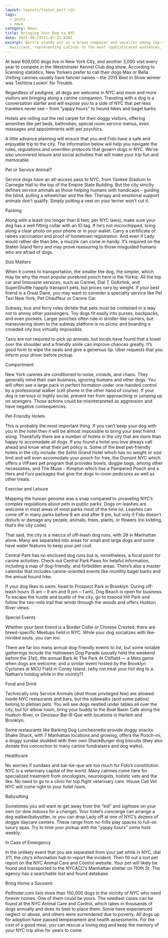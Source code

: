 ```yaml
---
layout: layouts/layout_post.njk
tags:
  - posts
  - news
category: News
title: Bringing Your Dog to NYC
date: 2021-08-23T21:07:22.830Z
excerpt: Bartra stands out as a brave composer and vocalist among top-class
  musicians, representing Latinas to the most sophisticated audiences.
---
```

At least 600,000 dogs live in New York City, and another 3,000 visit every year to compete in the Westminster Kennel Club dog show. According to licensing statistics, New Yorkers prefer to call their dogs Max or Bella. Visiting canines usually have fancier names – the 2015 Best in Show winner was Tashtina Lookin’ for Trouble.

Regardless of pedigree, all dogs are welcome in NYC and more and more visitors are bringing along a canine companion. Traveling with a dog is a conversation starter and will expose you to a side of NYC that pet-less travelers never see – from “yappy hours” to hound hikes and bagel barks.

Hotels are rolling out the red carpet for their doggy visitors, offering amenities like pet beds, bathrobes, special room service menus, even massages and appointments with pet psychics.

A little advance planning will ensure that you and Fido have a safe and enjoyable trip to the city. The information below will help you navigate the rules, regulations and unwritten protocols that govern dogs in NYC. We’ve also uncovered leisure and social activities that will make your trip fun and memorable.

Pet or Service Animal?

Service dogs have an all-access pass to NYC, from Yankee Stadium to Carnegie Hall to the top of the Empire State Building. But the city strictly defines service animals as those helping humans with handicaps – guiding the blind, pulling a wheelchair and the like. Therapy and emotional support animals don’t qualify. Simply putting a vest on your terrier won’t cut it.

Packing

Along with a leash (no longer than 6 feet, per NYC laws), make sure your dog has a well fitting collar with an ID tag. If he’s not microchipped, bring along a clear photo on your phone or in your wallet. Carry a certificate of rabies vaccination and proof of hometown registration. And even if Lady would rather die than bite, a muzzle can come in handy. It’s required on the Staten Island ferry and may prove reassuring to those misguided humans who are afraid of dogs.

Size Matters

When it comes to transportation, the smaller the dog, the simpler, which may be why the most popular purebred pooch here is the Yorkie. All the top car and limousine services, such as Carmel, Dial 7, GoAirlink, and SuperShuttle happily transport pets, but prices vary by weight. If your best friend is a Great Dane, you may want to consider a specialty service like Pet Taxi New York, Pet Chauffeur or Canine Car.

Subway, bus and ferry rules dictate that pets must be contained in a way not to annoy other passengers. Toy dogs fit easily into purses, backpacks, and even pockets. Larger pooches often ride in stroller-like carriers, but maneuvering down to the subway platform is no picnic and boarding a crowded city bus virtually impossible.

Taxis are not required to pick up animals, but locals have found that a towel over the shoulder and a friendly smile can improve chances greatly. It’s good form to wipe the seats and give a generous tip. Uber requests that you inform your driver before pickup.

Comportment

New York canines are conditioned to noise, crowds, and chaos. They generally mind their own business, ignoring humans and other dogs. You will often see a large pack in perfect formation under one-handed control by a professional walker (cell phone in the other hand of course). If your dog is nervous or highly social, prevent her from approaching or jumping up on strangers. Those actions could be misinterpreted as aggression and have negative consequences.

Pet-Friendly Hotels

This is probably the most important thing. If you can’t keep your dog with you in the hotel then it will be almost impossible to bring your best friend along. Thankfully there are a number of hotels in the city that are more than happy to accomadate all dogs. If you found a hotel you love always call ahead and know what their pet policy is. Some of the best pet-friendly hotels in the city include: the SoHo Grand Hotel which has no weight or size limit and will even accomodate your pooch for free, the Dumont NYC which offers a VIPaws pet program that provides bowls, doggie bags, among other necessaties, and The Muse – Kimpton which has a Pampered Pooch and a Hers and Furs packages that give the dogs in-room pedicures as well as other treats.

Exercise and Leisure

Mapping the human genome was a snap compared to unraveling NYC’s complex regulations about pets in public parks. Dogs on leashes are welcome in most areas of most parks most of the time lol. Leashes can come off in many parks before 9 am and after 9 pm, but only if Fido doesn’t disturb or damage any people, animals, trees, plants, or flowers (no kidding, that’s the city code).

That said, the city is a mecca of off-leash dog runs, with 28 in Manhattan alone. Many are separated into areas for small and large dogs and some have water features to keep your pet cool.

Central Park has no enclosed dog runs but is, nonetheless, a focal point for canine activities. Check out Central Park Paws for helpful information, including a map of dog-friendly, and forbidden areas. There’s also a master calendar that includes canine-oriented events like monthly bagel barks and the annual hound hike.

If your dog likes to swim, head to Prospect Park in Brooklyn. During off-leash hours (5 am – 9 am and 9 pm – 1 am), Dog Beach is open for business. To escape the hustle and bustle of the city, go to Inwood Hill Park and follow the two-mile trail that winds through the woods and offers Hudson River views.

Special Events

Whether your best friend is a Border Collie or Chinese Crested, there are breed-specific Meetups held in NYC. While your dog socializes with like-minded souls, you can too.

There are far too many annual dog-friendly events to list, but some notable gatherings include the Halloween Dog Parade (usually held the weekend before the 31st), the annual Bark At The Park At Citifield — a Mets game when dogs are welcome; and a similar event hosted by the Brooklyn Cyclones at MCU Field in Coney Island. (why not treat your hot dog to a Nathan’s hotdog while in the vicinity?)

Food and Drink

Technically only Service Animals (drat those privileged few) are allowed inside NYC restaurants and bars, but the sidewalks (and some patios) belong to plebian pets. You will see dogs nestled under tables all over the city, but for elbow room, bring your buddy to the Boat Basin Cafe along the Hudson River, or Dinosaur Bar-B-Que with locations in Harlem and Brooklyn.

Some restaurants like Barking Dog Luncheonette provide doggy snacks. Shake Shack, with 7 Manhattan locations and growing, offers the Pooch-ini, a doggy sundae studded with their own ShackBurger dog biscuits (they also donate this concoction to many canine fundraisers and dog walks).

Healthcare

No worries if sundaes and bar-be-que are too much for Fido’s constitution. NYC is a veterinary capital of the world. Many canines come here for specialized treatment from oncologists, neurologists, holistic vets and the like. No need to go to a clinic for top flight veterinary care. House Call Vet NYC will come right to your hotel room.

Babysitting

Sometimes you will want to get away from the “kid” and sightsee on your own (or dine indoors for a change). Your hotel’s concierge can arrange a dog walker/babysitter, or you can drop Lady off at one of NYC’s dozens of doggie daycare centers. These range from no-frills play spaces to full-on luxury spas. Try to time your pickup with the “yappy hours” some hold weekly.

In Case of Emergency

In the unlikely event that you are separated from your pet while in NYC, dial 311, the city’s information hub to report the incident. Then fill out a lost pet report on the NYC Animal Care and Control website. Your pet will likely be found and transported to the NYCACC’s Manhattan shelter on 110th St. The agency has a searchable lost and found database.

Bring Home a Souvenir

Petfinder.com lists more than 150,000 dogs in the vicinity of NYC who need forever homes. One of them could be yours. The neediest cases can be found at the NYC Animal Care and Control, which takes in thousands of dogs annually and does its best to place them. Some have experienced neglect or abuse, and others were surrendered due to poverty. All dogs up for adoption have passed temperament and health assessments. For the cost of a good meal, you can rescue a loving dog and keep the memory of your NYC trip alive for years to come.